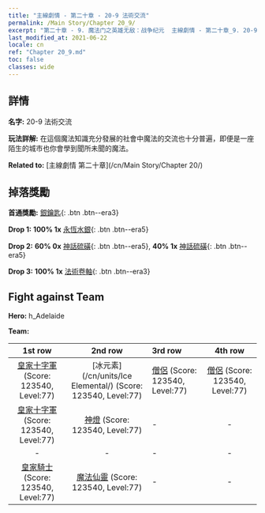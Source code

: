 ```yaml
---
title: "主線劇情 - 第二十章 - 20-9 法術交流"
permalink: /Main Story/Chapter 20_9/
excerpt: "第二十章 - 9. 魔法门之英雄无敌：战争纪元  主線劇情 - 第二十章_9. 20-9 法術交流"
last_modified_at: 2021-06-22
locale: cn
ref: "Chapter 20_9.md"
toc: false
classes: wide
---
```


## 詳情

 **名字:** 20-9 法術交流

 **玩法詳解:** 在這個魔法知識充分發展的社會中魔法的交流也十分普遍，即便是一座陌生的城市也你會學到聞所未聞的魔法。

 **Related to:** [主線劇情 第二十章](/cn/Main Story/Chapter 20/)

## 掉落獎勵

 **首通獎勵:** [銀鑰匙](/cn/Items/con_693/){: .btn .btn--era3}

 **Drop 1:** **100% 1x** [永恆水銀](/cn/Items/mat_70/){: .btn .btn--era5}

 **Drop 2:** **60% 0x** [神話硫磺](/cn/Items/mat_64/){: .btn .btn--era5}, **40% 1x** [神話硫磺](/cn/Items/mat_64/){: .btn .btn--era5}

 **Drop 3:** **100% 1x** [法術卷軸](/cn/Items/con_694/){: .btn .btn--era3}


## Fight against Team
 **Hero:** h_Adelaide

 **Team:**


  | 1st row | 2nd row | 3rd row | 4th row |
  |:----:|:----:|:----|:----:|
  | [皇家十字軍](/cn/units/Swordsman/) (Score: 123540, Level:77)  | [冰元素](/cn/units/Ice Elemental/) (Score: 123540, Level:77)  | [僧侶](/cn/units/Monk/) (Score: 123540, Level:77)  | [僧侶](/cn/units/Monk/) (Score: 123540, Level:77)  |
  | [皇家十字軍](/cn/units/Swordsman/) (Score: 123540, Level:77)  | [神燈](/cn/units/Genie/) (Score: 123540, Level:77)  | - | - |
  | - | - | - | - |
  | [皇家騎士](/cn/units/Cavalier/) (Score: 123540, Level:77)  | [魔法仙靈](/cn/units/Sprite/) (Score: 123540, Level:77)  | - | - |


